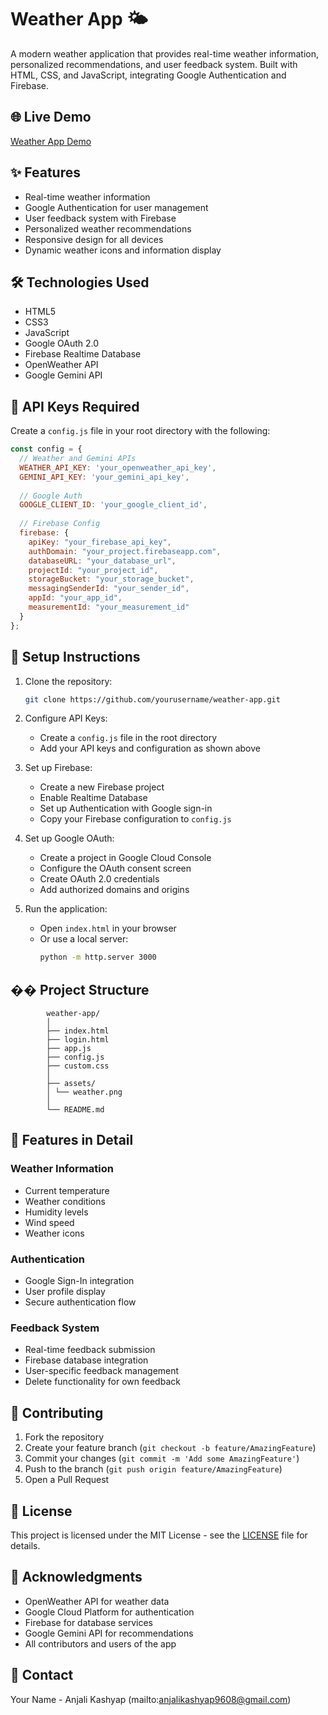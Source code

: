 # Weather App 🌤️

A modern weather application that provides real-time weather information, personalized recommendations, and user feedback system. Built with HTML, CSS, and JavaScript, integrating Google Authentication and Firebase.

## 🌐 Live Demo
[Weather App Demo](https://anjali-weather-app.netlify.app)

## ✨ Features
- Real-time weather information
- Google Authentication for user management
- User feedback system with Firebase
- Personalized weather recommendations
- Responsive design for all devices
- Dynamic weather icons and information display

## 🛠️ Technologies Used
- HTML5
- CSS3
- JavaScript
- Google OAuth 2.0
- Firebase Realtime Database
- OpenWeather API
- Google Gemini API

## 🔑 API Keys Required
Create a `config.js` file in your root directory with the following:

```javascript
const config = {
  // Weather and Gemini APIs
  WEATHER_API_KEY: 'your_openweather_api_key',
  GEMINI_API_KEY: 'your_gemini_api_key',
  
  // Google Auth
  GOOGLE_CLIENT_ID: 'your_google_client_id',
  
  // Firebase Config
  firebase: {
    apiKey: "your_firebase_api_key",
    authDomain: "your_project.firebaseapp.com",
    databaseURL: "your_database_url",
    projectId: "your_project_id",
    storageBucket: "your_storage_bucket",
    messagingSenderId: "your_sender_id",
    appId: "your_app_id",
    measurementId: "your_measurement_id"
  }
};
```

## 🚀 Setup Instructions
1. Clone the repository:
   ```bash
   git clone https://github.com/yourusername/weather-app.git
   ```

2. Configure API Keys:
   - Create a `config.js` file in the root directory
   - Add your API keys and configuration as shown above

3. Set up Firebase:
   - Create a new Firebase project
   - Enable Realtime Database
   - Set up Authentication with Google sign-in
   - Copy your Firebase configuration to `config.js`

4. Set up Google OAuth:
   - Create a project in Google Cloud Console
   - Configure the OAuth consent screen
   - Create OAuth 2.0 credentials
   - Add authorized domains and origins

5. Run the application:
   - Open `index.html` in your browser
   - Or use a local server:
     ```bash
     python -m http.server 3000
     ```

## �� Project Structure

```
        weather-app/
        │
        ├── index.html
        ├── login.html
        ├── app.js
        ├── config.js
        ├── custom.css
        │
        ├── assets/
        │ └── weather.png
        │
        └── README.md
```

## 🌟 Features in Detail

### Weather Information
- Current temperature
- Weather conditions
- Humidity levels
- Wind speed
- Weather icons

### Authentication
- Google Sign-In integration
- User profile display
- Secure authentication flow

### Feedback System
- Real-time feedback submission
- Firebase database integration
- User-specific feedback management
- Delete functionality for own feedback

## 🤝 Contributing
1. Fork the repository
2. Create your feature branch (`git checkout -b feature/AmazingFeature`)
3. Commit your changes (`git commit -m 'Add some AmazingFeature'`)
4. Push to the branch (`git push origin feature/AmazingFeature`)
5. Open a Pull Request

## 📝 License
This project is licensed under the MIT License - see the [LICENSE](LICENSE) file for details.

## 🙏 Acknowledgments
- OpenWeather API for weather data
- Google Cloud Platform for authentication
- Firebase for database services
- Google Gemini API for recommendations
- All contributors and users of the app


## 📧 Contact
Your Name - Anjali Kashyap (mailto:anjalikashyap9608@gmail.com)